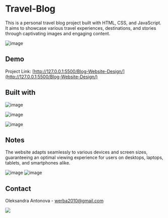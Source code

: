 # Travel-Blog
This is a personal travel blog project built with HTML, CSS, and JavaScript. It aims to showcase various travel experiences, destinations, and stories through captivating images and engaging content.

![image](https://github.com/risyaalex/Travel-Blog/assets/140414559/593228d4-b5b1-42eb-8658-49a5d4ffe854)

## Demo

Project Link: [http://127.0.0.1:5500/Blog-Website-Design/](http://127.0.0.1:5500/Blog-Website-Design/)

## Built with

![image](https://github.com/risyaalex/Yellowknife-Travel-Guide/assets/140414559/1e013a71-8798-4044-89c5-037d268e9e17)

![image](https://github.com/risyaalex/Yellowknife-Travel-Guide/assets/140414559/f3902502-3125-48e6-87c1-16dc4be6bccc)

![image](https://github.com/risyaalex/Travel-Blog/assets/140414559/4aeb83eb-a48c-4235-95fb-e1313049958f)

## Notes
The website adapts seamlessly to various devices and screen sizes, guaranteeing an optimal viewing experience for users on desktops, laptops, tablets, and smartphones alike.

![image](https://github.com/risyaalex/Travel-Blog/assets/140414559/c038d978-15d3-46db-933d-365521611b10)
![image](https://github.com/risyaalex/Travel-Blog/assets/140414559/62a4278e-9c0b-4b41-9afe-973f65f50652)

## Contact
Oleksandra Antonova - werba2010@gmail.com

![](https://github-profile-summary-cards.vercel.app/api/cards/profile-details?username=risyaalex&theme=solarized_dark)

